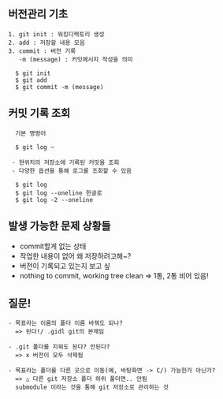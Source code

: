 ## 버전관리 기초

```
1. git init : 워킹디렉토리 생성
2. add : 저장할 내용 모음
3. commit : 버전 기록
   -m (message) : 커밋메시지 작성을 의미

  $ git init
  $ git add
  $ git commit -m (message)

```

## 커밋 기록 조회

```
  기본 명령어

  $ git log ~

 - 현위치의 저장소에 기록된 커밋을 조회
 - 다양한 옵션을 통해 로그를 조회할 수 있음

  $ git log
  $ git log --oneline 한글로
  $ git log -2 --oneline
```

## 발생 가능한 문제 상황들

- commit할게 없는 상태
- 작업한 내용이 없어 왜 저장하려고해~?
- 버전이 기록되고 있는지 보고 싶
- nothing to commit, working tree clean => 1통, 2통 비어 있음!

## 질문!

```
- 목표라는 이름의 폴더 이름 바꿔도 되나?
  => 된다!/ .gidl git의 본체임

- .git 폴더를 지워도 된다? 안된다?
  => x 버전이 모두 삭제됨

- 목표라는 폴더를 다른 곳으로 이동(예, 바탕화면 -> C/) 가능한가 아닌가?
  => △ 다른 git 저장소 폴더 하위 폴더면.. 안됨
  submodule 이라는 것을 통해 git 저장소로 관리하는 것
```
